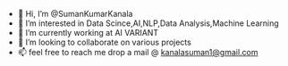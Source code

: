 - 👋 Hi, I’m @SumanKumarKanala
- 👀 I’m interested in Data Scince,AI,NLP,Data Analysis,Machine Learning
- 🌱 I’m currently working at AI VARIANT
- 💞️ I’m looking to collaborate on various projects
- 📫 feel free to reach me drop a mail @ kanalasuman1@gmail.com

<!---
SumanKumarKanala/SumanKumarKanala is a ✨ special ✨ repository because its `README.md` (this file) appears on your GitHub profile.
You can click the Preview link to take a look at your changes.
--->

